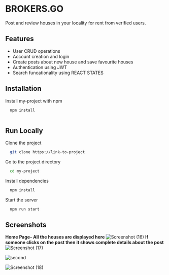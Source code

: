 
# BROKERS.GO 

Post and review houses in your locality for rent  from verified users.


## Features

- User CRUD operations
- Account creation and login
- Create posts about new house and save favourite houses
- Authentication using JWT
- Search funcationality using REACT STATES


## Installation

Install my-project with npm

```bash
  npm install 
  
```
    
## Run Locally

Clone the project

```bash
  git clone https://link-to-project
```

Go to the project directory

```bash
  cd my-project
```

Install dependencies

```bash
  npm install
```

Start the server

```bash
  npm run start
```


## Screenshots
**Home Page- All the houses are displayed here**
![Screenshot (16)](https://user-images.githubusercontent.com/85229187/235311053-452ee9a7-66f5-494c-acce-fca685d7191d.jpg)
**If someone clicks on the post then it shows complete details about the post**
![Screenshot (17)](https://user-images.githubusercontent.com/85229187/235311333-f507bf43-bac0-44de-8d93-3c0b884f7e82.jpg)

![second](https://user-images.githubusercontent.com/85229187/235311325-86ae7c6c-8948-4334-a2d0-d99656a349a0.jpg)


![Screenshot (18)](https://user-images.githubusercontent.com/85229187/235311346-b4119281-f3ed-4fbc-8c41-b1e1016e5949.jpg)


